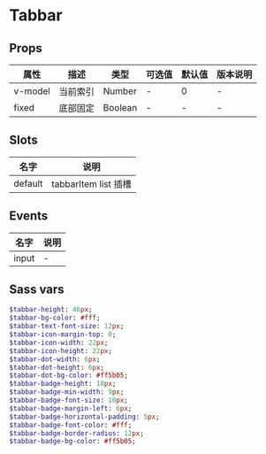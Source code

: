 # Tabbar


## Props

| 属性 | 描述 | 类型 | 可选值 | 默认值 | 版本说明 |
| - | - | - | - | - | - |
| v-model | 当前索引 | Number | - | 0 | - |
| fixed | 底部固定 | Boolean | - | - | - |


## Slots

| 名字 | 说明 |
| - | - |
| default | tabbarItem list 插槽 |


## Events

| 名字 | 说明 |
| - | - |
| input | - |


## Sass vars

```sass
$tabbar-height: 46px;
$tabbar-bg-color: #fff;
$tabbar-text-font-size: 12px;
$tabbar-icon-margin-top: 0;
$tabbar-icon-width: 22px;
$tabbar-icon-height: 22px;
$tabbar-dot-width: 6px;
$tabbar-dot-height: 6px;
$tabbar-dot-bg-color: #ff5b05;
$tabbar-badge-height: 18px;
$tabbar-badge-min-width: 9px;
$tabbar-badge-font-size: 10px;
$tabbar-badge-margin-left: 6px;
$tabbar-badge-horizontal-padding: 5px;
$tabbar-badge-font-color: #fff;
$tabbar-badge-border-radius: 12px;
$tabbar-badge-bg-color: #ff5b05;
```
